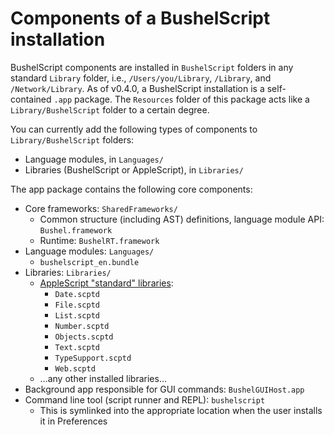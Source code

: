 # Components of a BushelScript installation

BushelScript components are installed in `BushelScript` folders in any standard `Library` folder, i.e., `/Users/you/Library`, `/Library`, and `/Network/Library`. As of v0.4.0, a BushelScript installation is a self-contained `.app` package. The `Resources` folder of this package acts like a `Library/BushelScript` folder to a certain degree.

You can currently add the following types of components to `Library/BushelScript` folders: 
  - Language modules, in `Languages/`
  - Libraries (BushelScript or AppleScript), in `Libraries/`

The app package contains the following core components:
  - Core frameworks: `SharedFrameworks/`
    - Common structure (including AST) definitions, language module API: `Bushel.framework`
    - Runtime: `BushelRT.framework`
  - Language modules: `Languages/`
    - `bushelscript_en.bundle`
  - Libraries: `Libraries/`
    - [AppleScript "standard" libraries][AppleScript-stdlib]:
      - `Date.scptd`
      - `File.scptd`
      - `List.scptd`
      - `Number.scptd`
      - `Objects.scptd`
      - `Text.scptd`
      - `TypeSupport.scptd`
      - `Web.scptd`
    - …any other installed libraries…
  - Background app responsible for GUI commands: `BushelGUIHost.app`
  - Command line tool (script runner and REPL): `bushelscript`
    - This is symlinked into the appropriate location when the user installs it in Preferences

[AppleScript-stdlib]: https://github.com/BushelScript/applescript-stdlib
